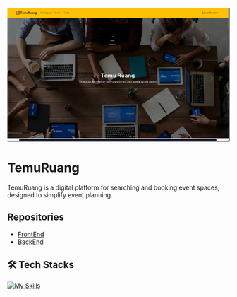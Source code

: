 ![img](./public/Screenshot%20from%202024-12-04%2022-33-43.png)

# TemuRuang

TemuRuang is a digital platform for searching and booking event spaces, designed to simplify event planning. 

## Repositories

- [FrontEnd](https://github.com/devanfer02/temuruang-fe)
- [BackEnd](https://github.com/devanfer02/temuruang-fe)

## 🛠️ Tech Stacks

[![My Skills](https://skillicons.dev/icons?i=docker,net,cs,react,tailwind,bootstrap,typescript)](https://skillicons.dev)